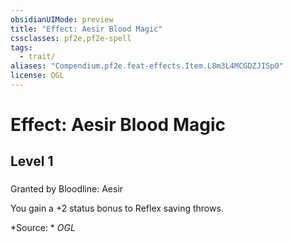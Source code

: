 ```yaml
---
obsidianUIMode: preview
title: "Effect: Aesir Blood Magic"
cssclasses: pf2e,pf2e-spell
tags:
  - trait/
aliases: "Compendium.pf2e.feat-effects.Item.L8m3L4MCGDZJISp0"
license: OGL
---
```

# Effect: Aesir Blood Magic
## Level 1
### 






Granted by Bloodline: Aesir

You gain a +2 status bonus to Reflex saving throws.

*Source: *
*OGL*